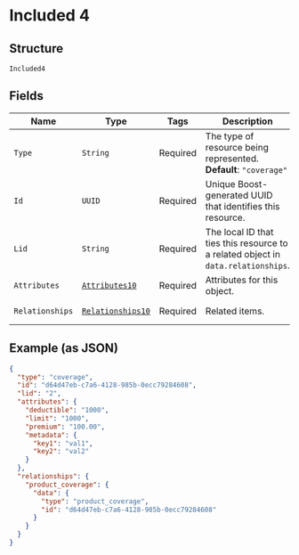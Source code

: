 
# Included 4

## Structure

`Included4`

## Fields

| Name | Type | Tags | Description | Getter | Setter |
|  --- | --- | --- | --- | --- | --- |
| `Type` | `String` | Required | The type of resource being represented.<br>**Default**: `"coverage"` | String getType() | setType(String type) |
| `Id` | `UUID` | Required | Unique Boost-generated UUID that identifies this resource. | UUID getId() | setId(UUID id) |
| `Lid` | `String` | Required | The local ID that ties this resource to a related object in `data.relationships`. | String getLid() | setLid(String lid) |
| `Attributes` | [`Attributes10`](../../doc/models/attributes-10.md) | Required | Attributes for this object. | Attributes10 getAttributes() | setAttributes(Attributes10 attributes) |
| `Relationships` | [`Relationships10`](../../doc/models/relationships-10.md) | Required | Related items. | Relationships10 getRelationships() | setRelationships(Relationships10 relationships) |

## Example (as JSON)

```json
{
  "type": "coverage",
  "id": "d64d47eb-c7a6-4128-985b-0ecc79284608",
  "lid": "2",
  "attributes": {
    "deductible": "1000",
    "limit": "1000",
    "premium": "100.00",
    "metadata": {
      "key1": "val1",
      "key2": "val2"
    }
  },
  "relationships": {
    "product_coverage": {
      "data": {
        "type": "product_coverage",
        "id": "d64d47eb-c7a6-4128-985b-0ecc79284608"
      }
    }
  }
}
```

